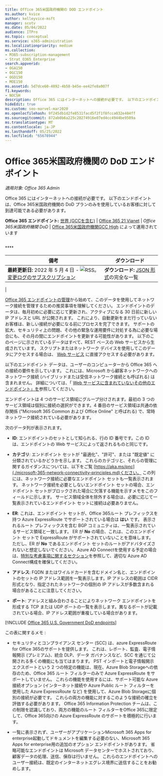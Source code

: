 ```yaml
---
title: Office 365米国政府機関の DOD エンドポイント
ms.author: kvice
author: kelleyvice-msft
manager: scotv
ms.date: 05/04/2022
audience: ITPro
ms.topic: conceptual
ms.service: o365-administration
ms.localizationpriority: medium
ms.collection:
- M365-subscription-management
- Strat_O365_Enterprise
search.appverid:
- OGA150
- OGC150
- OGD150
- MOE150
ms.assetid: 5d7dce60-4892-4b58-b45e-ee42fe8a907f
f1.keywords:
- NOCSH
description: Office 365 にはインターネットへの接続が必要です。 以下のエンドポイントは、Office 365米国政府機関の DoD プランのみを使用しているお客様に対して到達可能である必要があります。
hideEdit: true
ms.custom: seo-marvel-mar2020
ms.openlocfilehash: 9f245db1d2fe8531facd5f2f1f8fcca032e404ff
ms.sourcegitcommit: 872ab0b6a225c20274916e07ed4cc4944be9509a
ms.translationtype: MT
ms.contentlocale: ja-JP
ms.lasthandoff: 05/25/2022
ms.locfileid: "65678944"
---
```

# <a name="office-365-us-government-dod-endpoints"></a>Office 365米国政府機関の DoD エンドポイント

*適用対象: Office 365 Admin*

Office 365 にはインターネットへの接続が必要です。 以下のエンドポイントは、Office 365米国政府機関の DoD プランのみを使用しているお客様に対して到達可能である必要があります。
  
**Office 365 エンドポイント:** [世界 (GCCを含む)](urls-and-ip-address-ranges.md) \| [Office 365 21 Vianet](urls-and-ip-address-ranges-21vianet.md) \| *Office 365米国政府機関 DoD* \| [Office 365米国政府機関GCC High](microsoft-365-u-s-government-gcc-high-endpoints.md) によって運用されています

<br>
****

|備考|ダウンロード|
|---|---|
|**最終更新日:** 2022 年 5 月 4 日 - ![RSS。](../media/5dc6bb29-25db-4f44-9580-77c735492c4b.png) [変更ログのサブスクリプション](https://endpoints.office.com/version/USGOVDoD?allversions=true&format=rss&clientrequestid=b10c5ed1-bad1-445f-b386-b919946339a7)|**ダウンロード:** [JSON 形式](https://endpoints.office.com/endpoints/USGOVDoD?clientrequestid=b10c5ed1-bad1-445f-b386-b919946339a7)の完全な一覧|
|

[Office 365 エンドポイントの管理](managing-office-365-endpoints.md)から始めて、このデータを使用してネットワーク接続を管理するための推奨事項を理解してください。 エンドポイントのデータは、毎月初めに必要に応じて更新され、アクティブになる 30 日前に新しい IP アドレスと URL が公開されます。 これにより、自動更新をまだ行っていないお客様は、新しい接続が必要になる前にプロセスを完了できます。 サポートの拡大、セキュリティ上の問題、その他の緊急な運用要件に対処する為に必要な場合にも、その月の間にエンドポイントを更新する可能性があります。 以下のこのページに示されているデータはすべて、REST ベースの Web サービスから生成されています。 スクリプトまたはネットワーク デバイスを使用してこのデータにアクセスする場合は、 [Web サービス](microsoft-365-ip-web-service.md) に直接アクセスする必要があります。

以下のエンドポイント データは、ユーザーのコンピューターから Office 365 への接続の要件を示しています。 これには、Microsoft から顧客ネットワークへのネットワーク接続 (ハイブリッドまたは受信ネットワーク接続とも呼ばれる) は含まれません。 詳細については、「 [Web サービスに含まれていないその他のエンドポイント」を](additional-office365-ip-addresses-and-urls.md)参照してください。

エンドポイントは 4 つのサービス領域にグループ分けされます。最初の 3 つのサービス領域は個別に接続の選択ができます。4 番目のサービス領域は共通の依存関係 ("Microsoft 365 Common および Office Online" と呼ばれる) で、常時ネットワーク接続されている必要があります。

次のデータ列が表示されます。

- **ID**: エンドポイントのセットとして知られる、行の ID 番号です。この ID は、エンドポイントの Web サービスによって返されるものと同じです。

- **カテゴリ**: エンドポイント セットが "最適化"、"許可"、または "既定値" に分類されているかどうかを示します。 これらのカテゴリと、それらの管理に関するガイダンスについては、以下をご覧 [https://aka.ms/pnc](./microsoft-365-network-connectivity-principles.md)ください。 この列には、ネットワーク接続に必要なエンドポイント セットも一覧表示されます。 ネットワーク接続を必要としないエンドポイント セットの場合、エンドポイント セットがブロックされた場合に欠落する機能を示すメモをこのフィールドに示します。 サービス領域全体を除外する場合は、必要に応じて一覧表示されているエンドポイント セットに接続は必要ありません。

- **ER**: これは、エンドポイント セットが、Office 365ルート プレフィックスを持つ Azure ExpressRoute でサポートされている場合は **はい** です。 表示されるルート プレフィックスを含む BGP コミュニティは、一覧表示されているサービス領域と一致します。 ER が **No** の場合、これは、このエンドポイント セットで ExpressRoute がサポートされていないことを意味します。 ただし、ER が **No** であるエンドポイント セットのルートがアドバタイズされないと想定しないでください。 Azure AD Connectを使用する予定の場合は、[特別な考慮事項に関するセクション](/azure/active-directory/hybrid/reference-connect-instances#microsoft-azure-government)を参照して、適切な Azure AD Connect構成を確保してください。

- **アドレス**: FQDN またはワイルドカードを含むドメイン名と、エンドポイントのセットの IP アドレス範囲を一覧表示します。IP アドレスの範囲は CIDR 形式となり、指定されたネットワークの個別の IP アドレスが多数含まれる場合があることに注意してください。

- **ポート**: アドレスと組み合わさることによりネットワーク エンドポイントを形成する TCP または UDP ポートの一覧を表示します。異なるポートが記載されている場合、IP アドレス範囲が重複している場合があります。

[!INCLUDE [Office 365 U.S. Government DoD endpoints](../includes/office-365-u.s.-government-dod-endpoints.md)]
  
この表に関するメモ :

- セキュリティとコンプライアンス センター (SCC) は、azure ExpressRoute for Office 365のサポートを提供します。 これは、レポート、監査、電子情報開示 (プレミアム)、統合 DLP、データ ガバナンスなど、SCC を通じて公開される多くの機能にも当てはまります。 PST インポートと電子情報開示エクスポートという 2 つの特定の機能は、現在、Azure Blob Storageへの依存のため、Office 365 ルート フィルターのみで Azure ExpressRoute をサポートしていません。 これらの機能を使用するには、サポート可能な Azure 接続オプション (インターネット接続や Azure Public ルート フィルターを使用した Azure ExpressRoute など) を使用して、Azure Blob Storageに個別の接続が必要です。 これらの両方の機能に対するこのような接続の確立を評価する必要があります。 Office 365 Information Protection チームは、この制限を認識しており、両方の機能のルート フィルターをOffice 365に限定して、Office 365向けの Azure ExpressRoute のサポートを積極的に行います。

- 一覧に表示されず、ユーザーがアプリケーションMicrosoft 365 Apps for enterprise起動してドキュメントを編集する必要のない、Microsoft 365 Apps for enterprise用の追加のオプション エンドポイントがあります。 省略可能なエンドポイントは Microsoft データセンターでホストされており、顧客データの処理、送信、保存は行いません。 これらのエンドポイントへのユーザー接続は、既定のインターネットエグレス境界に送信することをお勧めします。
